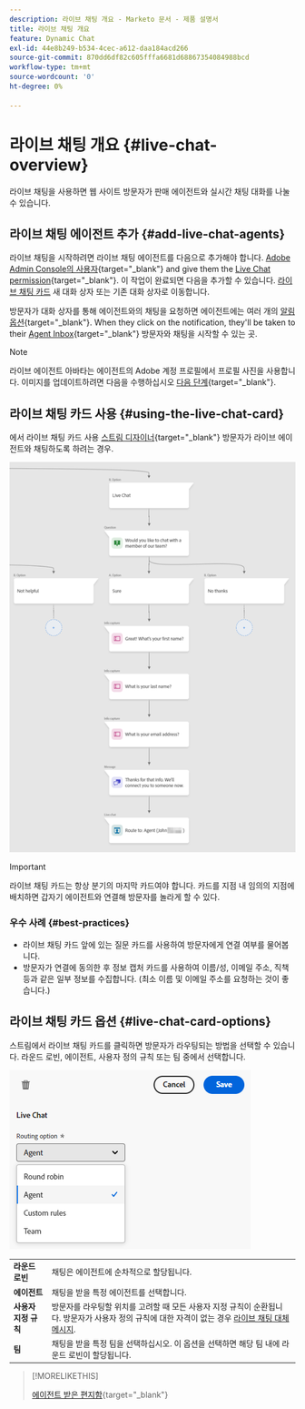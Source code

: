 ```yaml
---
description: 라이브 채팅 개요 - Marketo 문서 - 제품 설명서
title: 라이브 채팅 개요
feature: Dynamic Chat
exl-id: 44e8b249-b534-4cec-a612-daa184acd266
source-git-commit: 870dd6df82c605fffa6681d68867354084988bcd
workflow-type: tm+mt
source-wordcount: '0'
ht-degree: 0%

---
```


# 라이브 채팅 개요 {#live-chat-overview}

라이브 채팅을 사용하면 웹 사이트 방문자가 판매 에이전트와 실시간 채팅 대화를 나눌 수 있습니다.

## 라이브 채팅 에이전트 추가 {#add-live-chat-agents}

라이브 채팅을 시작하려면 라이브 채팅 에이전트를 다음으로 추가해야 합니다. [Adobe Admin Console의 사용자](/help/marketo/product-docs/demand-generation/dynamic-chat/setup-and-configuration/add-or-remove-chat-users.md#add-a-chat-user){target="_blank"} and give them the [Live Chat permission](/help/marketo/product-docs/demand-generation/dynamic-chat/setup-and-configuration/permissions.md){target="_blank"}. 이 작업이 완료되면 다음을 추가할 수 있습니다. [라이브 채팅 카드](#using-the-live-chat-card) 새 대화 상자 또는 기존 대화 상자로 이동합니다.

방문자가 대화 상자를 통해 에이전트와의 채팅을 요청하면 에이전트에는 여러 개의 [알림 옵션](/help/marketo/product-docs/demand-generation/dynamic-chat/live-chat/agent-inbox.md#live-chat-notifications){target="_blank"}. When they click on the notification, they'll be taken to their [Agent Inbox](/help/marketo/product-docs/demand-generation/dynamic-chat/live-chat/agent-inbox.md){target="_blank"} 방문자와 채팅을 시작할 수 있는 곳.

>[!NOTE]
>
>라이브 에이전트 아바타는 에이전트의 Adobe 계정 프로필에서 프로필 사진을 사용합니다. 이미지를 업데이트하려면 다음을 수행하십시오 [다음 단계](https://helpx.adobe.com/manage-account/using/edit-adobe-account-personal-profile.html){target="_blank"}.

## 라이브 채팅 카드 사용 {#using-the-live-chat-card}

에서 라이브 채팅 카드 사용 [스트림 디자이너](/help/marketo/product-docs/demand-generation/dynamic-chat/automated-chat/stream-designer.md){target="_blank"} 방문자가 라이브 에이전트와 채팅하도록 하려는 경우.

![](assets/live-chat-overview-1.png)

>[!IMPORTANT]
>
>라이브 채팅 카드는 항상 분기의 마지막 카드여야 합니다. 카드를 지점 내 임의의 지점에 배치하면 갑자기 에이전트와 연결해 방문자를 놀라게 할 수 있다.

### 우수 사례 {#best-practices}

* 라이브 채팅 카드 앞에 있는 질문 카드를 사용하여 방문자에게 연결 여부를 물어봅니다.
* 방문자가 연결에 동의한 후 정보 캡처 카드를 사용하여 이름/성, 이메일 주소, 직책 등과 같은 일부 정보를 수집합니다. (최소 이름 및 이메일 주소를 요청하는 것이 좋습니다.)

## 라이브 채팅 카드 옵션 {#live-chat-card-options}

스트림에서 라이브 채팅 카드를 클릭하면 방문자가 라우팅되는 방법을 선택할 수 있습니다. 라운드 로빈, 에이전트, 사용자 정의 규칙 또는 팀 중에서 선택합니다.

![](assets/live-chat-overview-2.png)

<table> 
 <tbody> 
  <tr> 
   <td><b>라운드 로빈</b></td>
   <td>채팅은 에이전트에 순차적으로 할당됩니다.</td>
  </tr> 
  <tr> 
   <td><b>에이전트</b></td>
   <td>채팅을 받을 특정 에이전트를 선택합니다.</td>
  </tr>
    <tr> 
   <td><b>사용자 지정 규칙</b></td>
   <td>방문자를 라우팅할 위치를 고려할 때 모든 사용자 지정 규칙이 순환됩니다. 방문자가 사용자 정의 규칙에 대한 자격이 없는 경우 <a href="/help/marketo/product-docs/demand-generation/dynamic-chat/setup-and-configuration/agent-management.md#live-chat-fallback" target="_blank">라이브 채팅 대체 메시지</a>.</td>
  </tr> 
  <tr> 
   <td><b>팀</b></td>
   <td>채팅을 받을 특정 팀을 선택하십시오. 이 옵션을 선택하면 해당 팀 내에 라운드 로빈이 할당됩니다.</td>
  </tr>
 </tbody> 
</table>

>[!MORELIKETHIS]
>
>[에이전트 받은 편지함](/help/marketo/product-docs/demand-generation/dynamic-chat/live-chat/agent-inbox.md){target="_blank"}
